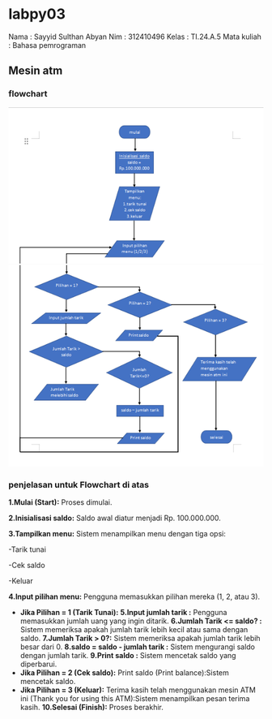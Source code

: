 # labpy03
Nama : Sayyid Sulthan Abyan
Nim : 312410496
Kelas : TI.24.A.5
Mata kuliah : Bahasa pemrograman
## Mesin atm
### flowchart 
![gambar1](screenshot/ft1.png)
![gambar1](screenshot/ft2.png)
### penjelasan untuk Flowchart di atas
**1.Mulai (Start):** Proses dimulai. <p>
**2.Inisialisasi saldo:** Saldo awal diatur menjadi Rp. 100.000.000. <p>
**3.Tampilkan menu:** Sistem menampilkan menu dengan tiga opsi: <p>
-Tarik tunai <p>
-Cek saldo <p>
-Keluar <p>
**4.Input pilihan menu:** Pengguna memasukkan pilihan mereka (1, 2, atau 3). <p>
- **Jika Pilihan = 1 (Tarik Tunai):**
**5.Input jumlah tarik :** Pengguna memasukkan jumlah uang yang ingin ditarik.
**6.Jumlah Tarik <= saldo? :** Sistem memeriksa apakah jumlah tarik lebih kecil atau sama dengan saldo.
**7.Jumlah Tarik > 0?:** Sistem memeriksa apakah jumlah tarik lebih besar dari 0.
**8.saldo = saldo - jumlah tarik :** Sistem mengurangi saldo dengan jumlah tarik.
**9.Print saldo :** Sistem mencetak saldo yang diperbarui.
- **Jika Pilihan = 2 (Cek saldo):** Print saldo (Print balance):Sistem mencetak saldo.
- **Jika Pilihan = 3 (Keluar):** Terima kasih telah menggunakan mesin ATM ini (Thank you for using this ATM):Sistem menampilkan pesan terima kasih.
**10.Selesai (Finish):** Proses berakhir.
